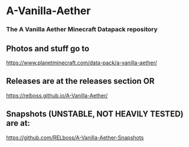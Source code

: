 # A-Vanilla-Aether
### The A Vanilla Aether Minecraft Datapack repository
 
## Photos and stuff go to
https://www.planetminecraft.com/data-pack/a-vanilla-aether/

## Releases are at the releases section OR
https://relboss.github.io/A-Vanilla-Aether/

## Snapshots (UNSTABLE, NOT HEAVILY TESTED) are at:
https://github.com/RELboss/A-Vanilla-Aether-Snapshots